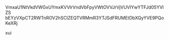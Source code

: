 VmxaU1NtVkdVWGxUYmxKVVlrVndVbFpyVWtOVVJrVjVUVlYwYTFJd05YVlZS
bEYzVXpCT2RWTnROV2hSClZEQTVRMmR3YTJSdFRUMEtDbXQyYVE9PQoKeXRj

xui
